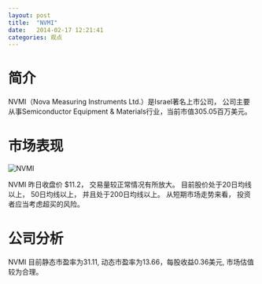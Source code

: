 ```yaml
---
layout: post
title:  "NVMI"
date:   2014-02-17 12:21:41
categories: 观点
---
```


# 简介
NVMI（Nova Measuring Instruments Ltd.）是Israel著名上市公司，
公司主要从事Semiconductor Equipment & Materials行业，当前市值305.05百万美元。

# 市场表现

![NVMI](http://finviz.com/chart.ashx?t=NVMI&ty=c&ta=1&p=d&s=l)

NVMI 昨日收盘价 $11.2，
交易量较正常情况有所放大。
目前股价处于20日均线以上，
50日均线以上，
并且处于200日均线以上。
从短期市场走势来看，
投资者应当考虑超买的风险。

# 公司分析
NVMI 目前静态市盈率为31.11, 动态市盈率为13.66，每股收益0.36美元,
市场估值较为合理。
